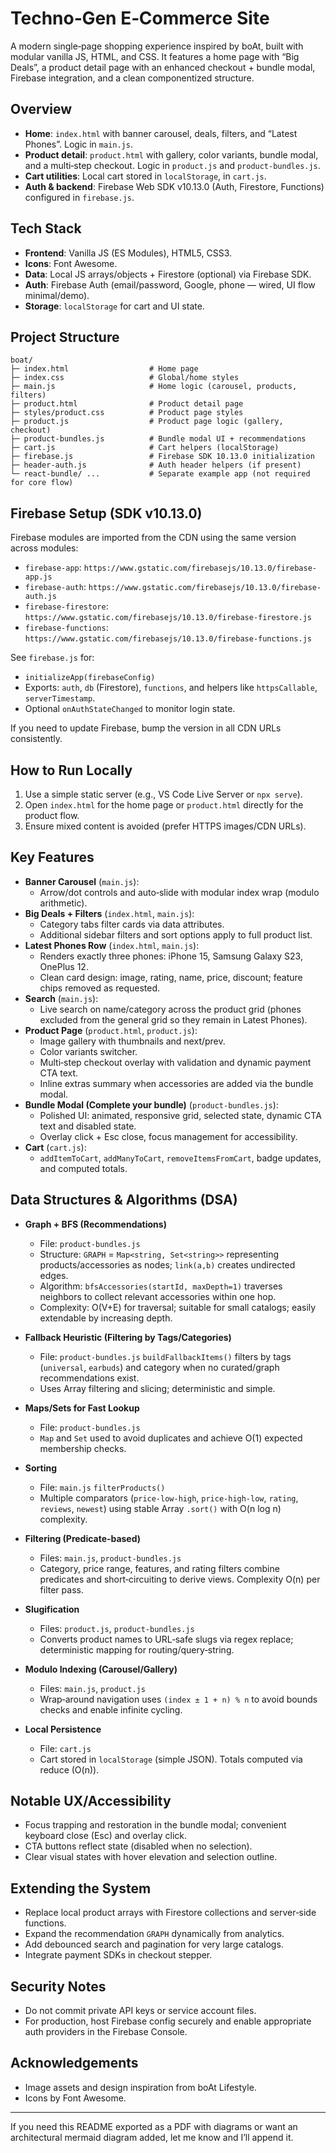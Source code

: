 # Techno‑Gen E‑Commerce Site

A modern single‑page shopping experience inspired by boAt, built with modular vanilla JS, HTML, and CSS. It features a home page with “Big Deals”, a product detail page with an enhanced checkout + bundle modal, Firebase integration, and a clean componentized structure.

## Overview
- **Home**: `index.html` with banner carousel, deals, filters, and “Latest Phones”. Logic in `main.js`.
- **Product detail**: `product.html` with gallery, color variants, bundle modal, and a multi‑step checkout. Logic in `product.js` and `product-bundles.js`.
- **Cart utilities**: Local cart stored in `localStorage`, in `cart.js`.
- **Auth & backend**: Firebase Web SDK v10.13.0 (Auth, Firestore, Functions) configured in `firebase.js`.

## Tech Stack
- **Frontend**: Vanilla JS (ES Modules), HTML5, CSS3.
- **Icons**: Font Awesome.
- **Data**: Local JS arrays/objects + Firestore (optional) via Firebase SDK.
- **Auth**: Firebase Auth (email/password, Google, phone — wired, UI flow minimal/demo).
- **Storage**: `localStorage` for cart and UI state.

## Project Structure
```
boat/
├─ index.html                  # Home page
├─ index.css                   # Global/home styles
├─ main.js                     # Home logic (carousel, products, filters)
├─ product.html                # Product detail page
├─ styles/product.css          # Product page styles
├─ product.js                  # Product page logic (gallery, checkout)
├─ product-bundles.js          # Bundle modal UI + recommendations
├─ cart.js                     # Cart helpers (localStorage)
├─ firebase.js                 # Firebase SDK 10.13.0 initialization
├─ header-auth.js              # Auth header helpers (if present)
└─ react-bundle/ ...           # Separate example app (not required for core flow)
```

## Firebase Setup (SDK v10.13.0)
Firebase modules are imported from the CDN using the same version across modules:

- `firebase-app`: `https://www.gstatic.com/firebasejs/10.13.0/firebase-app.js`
- `firebase-auth`: `https://www.gstatic.com/firebasejs/10.13.0/firebase-auth.js`
- `firebase-firestore`: `https://www.gstatic.com/firebasejs/10.13.0/firebase-firestore.js`
- `firebase-functions`: `https://www.gstatic.com/firebasejs/10.13.0/firebase-functions.js`

See `firebase.js` for:
- `initializeApp(firebaseConfig)`
- Exports: `auth`, `db` (Firestore), `functions`, and helpers like `httpsCallable`, `serverTimestamp`.
- Optional `onAuthStateChanged` to monitor login state.

If you need to update Firebase, bump the version in all CDN URLs consistently.

## How to Run Locally
1. Use a simple static server (e.g., VS Code Live Server or `npx serve`).
2. Open `index.html` for the home page or `product.html` directly for the product flow.
3. Ensure mixed content is avoided (prefer HTTPS images/CDN URLs).

## Key Features
- **Banner Carousel** (`main.js`):
  - Arrow/dot controls and auto‑slide with modular index wrap (modulo arithmetic).
- **Big Deals + Filters** (`index.html`, `main.js`):
  - Category tabs filter cards via data attributes.
  - Additional sidebar filters and sort options apply to full product list.
- **Latest Phones Row** (`index.html`, `main.js`):
  - Renders exactly three phones: iPhone 15, Samsung Galaxy S23, OnePlus 12.
  - Clean card design: image, rating, name, price, discount; feature chips removed as requested.
- **Search** (`main.js`):
  - Live search on name/category across the product grid (phones excluded from the general grid so they remain in Latest Phones).
- **Product Page** (`product.html`, `product.js`):
  - Image gallery with thumbnails and next/prev.
  - Color variants switcher.
  - Multi‑step checkout overlay with validation and dynamic payment CTA text.
  - Inline extras summary when accessories are added via the bundle modal.
- **Bundle Modal (Complete your bundle)** (`product-bundles.js`):
  - Polished UI: animated, responsive grid, selected state, dynamic CTA text and disabled state.
  - Overlay click + Esc close, focus management for accessibility.
- **Cart** (`cart.js`):
  - `addItemToCart`, `addManyToCart`, `removeItemsFromCart`, badge updates, and computed totals.

## Data Structures & Algorithms (DSA)
- **Graph + BFS (Recommendations)**
  - File: `product-bundles.js`
  - Structure: `GRAPH` = `Map<string, Set<string>>` representing products/accessories as nodes; `link(a,b)` creates undirected edges.
  - Algorithm: `bfsAccessories(startId, maxDepth=1)` traverses neighbors to collect relevant accessories within one hop.
  - Complexity: O(V+E) for traversal; suitable for small catalogs; easily extendable by increasing depth.

- **Fallback Heuristic (Filtering by Tags/Categories)**
  - File: `product-bundles.js` `buildFallbackItems()` filters by tags (`universal`, `earbuds`) and category when no curated/graph recommendations exist.
  - Uses Array filtering and slicing; deterministic and simple.

- **Maps/Sets for Fast Lookup**
  - File: `product-bundles.js`
  - `Map` and `Set` used to avoid duplicates and achieve O(1) expected membership checks.

- **Sorting**
  - File: `main.js` `filterProducts()`
  - Multiple comparators (`price-low-high`, `price-high-low`, `rating`, `reviews`, `newest`) using stable Array `.sort()` with O(n log n) complexity.

- **Filtering (Predicate‑based)**
  - Files: `main.js`, `product-bundles.js`
  - Category, price range, features, and rating filters combine predicates and short‑circuiting to derive views. Complexity O(n) per filter pass.

- **Slugification**
  - Files: `product.js`, `product-bundles.js`
  - Converts product names to URL‑safe slugs via regex replace; deterministic mapping for routing/query‑string.

- **Modulo Indexing (Carousel/Gallery)**
  - Files: `main.js`, `product.js`
  - Wrap‑around navigation uses `(index ± 1 + n) % n` to avoid bounds checks and enable infinite cycling.

- **Local Persistence**
  - File: `cart.js`
  - Cart stored in `localStorage` (simple JSON). Totals computed via reduce (O(n)).

## Notable UX/Accessibility
- Focus trapping and restoration in the bundle modal; convenient keyboard close (Esc) and overlay click.
- CTA buttons reflect state (disabled when no selection).
- Clear visual states with hover elevation and selection outline.

## Extending the System
- Replace local product arrays with Firestore collections and server‑side functions.
- Expand the recommendation `GRAPH` dynamically from analytics.
- Add debounced search and pagination for very large catalogs.
- Integrate payment SDKs in checkout stepper.

## Security Notes
- Do not commit private API keys or service account files.
- For production, host Firebase config securely and enable appropriate auth providers in the Firebase Console.

## Acknowledgements
- Image assets and design inspiration from boAt Lifestyle.
- Icons by Font Awesome.

---
If you need this README exported as a PDF with diagrams or want an architectural mermaid diagram added, let me know and I’ll append it.
